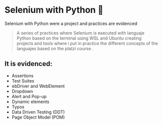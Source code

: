 # Selenium with Python 🐲
Selenium with Python were a project and practices are evidenced 

>A series of practices where Selenium is executed with languaje Python based on the terminal using WSL and Ubuntu creating projects and tools where i put in practice the different concepts of the languajes based on the platzi course .

## It is evidenced:
* Assertions 
* Test Suites
* ebDriver and WebElement 
* Dropdown 
* Alert and Pop-up
* Dynamic elements
* Typos
* Data Driven Testing (DDT)
* Page Object Model (POM)
